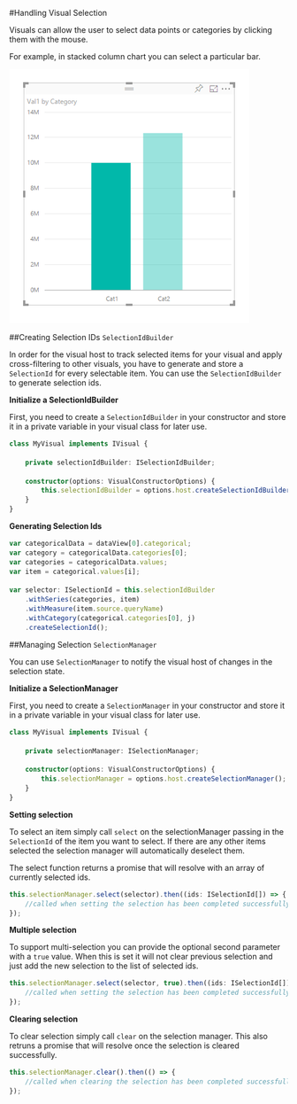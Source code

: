 #Handling Visual Selection

Visuals can allow the user to select data points or categories by clicking them with the mouse.

For example, in stacked column chart you can select a particular bar.

![Stacked Column Chart Selection](../images/StackedColumnSelected.png)

##Creating Selection IDs `SelectionIdBuilder`

In order for the visual host to track selected items for your visual and apply cross-filtering to other visuals, you have to generate and store a `SelectionId` for every selectable item. You can use the `SelectionIdBuilder` to generate selection ids.

**Initialize a SelectionIdBuilder**

First, you need to create a `SelectionIdBuilder` in your constructor and store it in a private variable in your visual class for later use.

```typescript
class MyVisual implements IVisual {
    
    private selectionIdBuilder: ISelectionIdBuilder;
    
    constructor(options: VisualConstructorOptions) {
        this.selectionIdBuilder = options.host.createSelectionIdBuilder();
    }
}
```

**Generating Selection Ids**

```typescript
var categoricalData = dataView[0].categorical;
var category = categoricalData.categories[0];
var categories = categoricalData.values;
var item = categorical.values[i];

var selector: ISelectionId = this.selectionIdBuilder
    .withSeries(categories, item)
    .withMeasure(item.source.queryName)
    .withCategory(categorical.categories[0], j)
    .createSelectionId();
```

##Managing Selection `SelectionManager`

You can use `SelectionManager` to notify the visual host of changes in the selection state. 

**Initialize a SelectionManager**

First, you need to create a `SelectionManager` in your constructor and store it in a private variable in your visual class for later use.

```typescript
class MyVisual implements IVisual {
    
    private selectionManager: ISelectionManager;
    
    constructor(options: VisualConstructorOptions) {
        this.selectionManager = options.host.createSelectionManager();
    }
}
```

**Setting selection**

To select an item simply call `select` on the selectionManager passing in the `SelectionId` of the item you want to select. If there are any other items selected the selection manager will automatically deselect them.

The select function returns a promise that will resolve with an array of currently selected ids.

```typescript
this.selectionManager.select(selector).then((ids: ISelectionId[]) => {
    //called when setting the selection has been completed successfully
});
```

**Multiple selection**

To support multi-selection you can provide the optional second parameter with a `true` value. When this is set it will not clear previous selection and just add the new selection to the list of selected ids. 

```typescript
this.selectionManager.select(selector, true).then((ids: ISelectionId[]) => {
    //called when setting the selection has been completed successfully
});
```

**Clearing selection**

To clear selection simply call `clear` on the selection manager. This also retruns a promise that will resolve once the selection is cleared successfully.

```typescript
this.selectionManager.clear().then(() => {
    //called when clearing the selection has been completed successfully
});
```